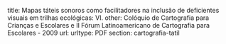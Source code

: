 title: Mapas táteis sonoros como facilitadores na inclusão de deficientes visuais em trilhas ecológicas: VI.
other:  Colóquio de Cartografia para Crianças e Escolares e II Fórum Latinoamericano de Cartografia para Escolares - 2009
url: 
urltype: PDF
section: cartografia-tatil